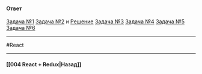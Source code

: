 #### Ответ

[Задача №1](https://codesandbox.io/s/react-middle-usecontext-bad-nwhjqw?file=/src/App.js)
[Задача №2](https://codesandbox.io/s/react-middle-realizuy-counter-1-hsyj87?file=/src/App.js) и [Решение](https://codesandbox.io/s/react-middle-realizuy-counter-2-nddkym?file=/src/App.js) 
[Задача №3](https://codesandbox.io/s/react-middle-todos-r3qmt3)
[Задача №4](https://codesandbox.io/s/react-middle-api-v2wp87)
[Задача №5](https://codesandbox.io/s/react-middle-bad-code-useeffect-6np4dw)
[Задача №6](https://codesandbox.io/s/react-middle-windows-scroll-4gn3ft)

____
#React

____

#### [[004 React + Redux|Назад]]